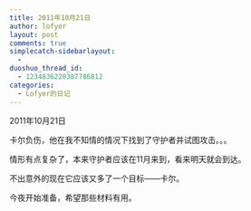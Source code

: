 ```yaml
---
title: 2011年10月21日
author: lofyer
layout: post
comments: true
simplecatch-sidebarlayout:
  - 
duoshuo_thread_id:
  - 1234836220387786812
categories:
  - Lofyer的日记
---
```

2011年10月21日

卡尔负伤，他在我不知情的情况下找到了守护者并试图攻击。。。

情形有点复杂了，本来守护者应该在11月来到，看来明天就会到达。

不出意外的现在它应该又多了一个目标——卡尔。

今夜开始准备，希望那些材料有用。